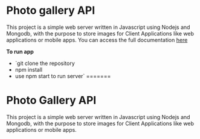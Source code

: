 
# Photo gallery API 
This project is a simple web server written in Javascript using Nodejs and Mongodb, with the purpose to store images for Client Applications like web applications or mobile apps.
You can access the full documentation [here](https://documenter.postman.com/preview/16965892-a5686c3b-580f-48f2-92e6-efc4d6d4adde?environment=&versionTag=latest&apiName=CURRENT&version=latest&documentationLayout=classic-double-column&right-sidebar=303030&top-bar=FFFFFF&highlight=EF5B25)

**To run app**

 - `git clone the repository
 - npm install
 - use npm start to run server`
=======
# Photo Gallery API
This project is a simple web server written in Javascript using Nodejs and Mongodb, with the purpose to store images for Client Applications like web applications or mobile apps.
